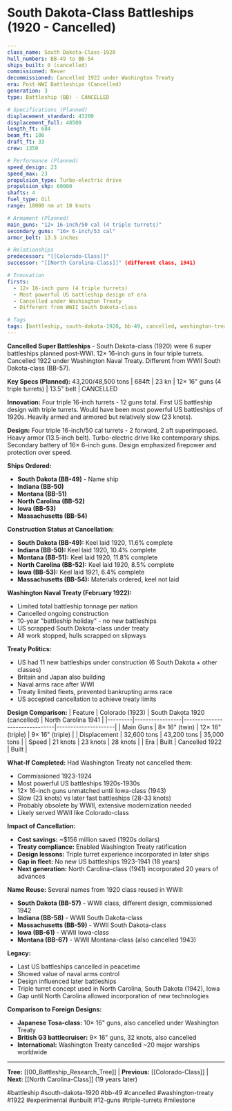 # South Dakota-Class Battleships (1920 - Cancelled)

```yaml
---
class_name: South Dakota-Class-1920
hull_numbers: BB-49 to BB-54
ships_built: 0 (cancelled)
commissioned: Never
decommissioned: Cancelled 1922 under Washington Treaty
era: Post-WWI Battleships (Cancelled)
generation: 3
type: Battleship (BB) - CANCELLED

# Specifications (Planned)
displacement_standard: 43200
displacement_full: 48500
length_ft: 684
beam_ft: 106
draft_ft: 33
crew: 1350

# Performance (Planned)
speed_design: 23
speed_max: 23
propulsion_type: Turbo-electric drive
propulsion_shp: 60000
shafts: 4
fuel_type: Oil
range: 10000 nm at 10 knots

# Armament (Planned)
main_guns: "12× 16-inch/50 cal (4 triple turrets)"
secondary_guns: "16× 6-inch/53 cal"
armor_belt: 13.5 inches

# Relationships
predecessor: "[[Colorado-Class]]"
successor: "[[North Carolina-Class]]" (different class, 1941)

# Innovation
firsts:
  - 12× 16-inch guns (4 triple turrets)
  - Most powerful US battleship design of era
  - Cancelled under Washington Treaty
  - Different from WWII South Dakota-class

# Tags
tags: [battleship, south-dakota-1920, bb-49, cancelled, washington-treaty, 1922, experimental, unbuilt, 12-guns, triple-turrets, milestone]
---
```

**Cancelled Super Battleships** - South Dakota-class (1920) were 6 super battleships planned post-WWI. 12× 16-inch guns in four triple turrets. Cancelled 1922 under Washington Naval Treaty. Different from WWII South Dakota-class (BB-57).

**Key Specs (Planned):** 43,200/48,500 tons | 684ft | 23 kn | 12× 16" guns (4 triple turrets) | 13.5" belt | CANCELLED

**Innovation:** Four triple 16-inch turrets - 12 guns total. First US battleship design with triple turrets. Would have been most powerful US battleships of 1920s. Heavily armed and armored but relatively slow (23 knots).

**Design:** Four triple 16-inch/50 cal turrets - 2 forward, 2 aft superimposed. Heavy armor (13.5-inch belt). Turbo-electric drive like contemporary ships. Secondary battery of 16× 6-inch guns. Design emphasized firepower and protection over speed.

**Ships Ordered:**
- **South Dakota (BB-49)** - Name ship
- **Indiana (BB-50)**
- **Montana (BB-51)**
- **North Carolina (BB-52)**
- **Iowa (BB-53)**
- **Massachusetts (BB-54)**

**Construction Status at Cancellation:**
- **South Dakota (BB-49):** Keel laid 1920, 11.6% complete
- **Indiana (BB-50):** Keel laid 1920, 10.4% complete
- **Montana (BB-51):** Keel laid 1920, 11.8% complete
- **North Carolina (BB-52):** Keel laid 1920, 8.5% complete
- **Iowa (BB-53):** Keel laid 1921, 6.4% complete
- **Massachusetts (BB-54):** Materials ordered, keel not laid

**Washington Naval Treaty (February 1922):**
- Limited total battleship tonnage per nation
- Cancelled ongoing construction
- 10-year "battleship holiday" - no new battleships
- US scrapped South Dakota-class under treaty
- All work stopped, hulls scrapped on slipways

**Treaty Politics:**
- US had 11 new battleships under construction (6 South Dakota + other classes)
- Britain and Japan also building
- Naval arms race after WWI
- Treaty limited fleets, prevented bankrupting arms race
- US accepted cancellation to achieve treaty limits

**Design Comparison:**
| Feature | Colorado (1923) | South Dakota 1920 (cancelled) | North Carolina 1941 |
|---------|-----------------|-------------------------------|---------------------|
| Main Guns | 8× 16" (twin) | 12× 16" (triple) | 9× 16" (triple) |
| Displacement | 32,600 tons | 43,200 tons | 35,000 tons |
| Speed | 21 knots | 23 knots | 28 knots |
| Era | Built | Cancelled 1922 | Built |

**What-If Completed:**
Had Washington Treaty not cancelled them:
- Commissioned 1923-1924
- Most powerful US battleships 1920s-1930s
- 12× 16-inch guns unmatched until Iowa-class (1943)
- Slow (23 knots) vs later fast battleships (28-33 knots)
- Probably obsolete by WWII, extensive modernization needed
- Likely served WWII like Colorado-class

**Impact of Cancellation:**
- **Cost savings:** ~$156 million saved (1920s dollars)
- **Treaty compliance:** Enabled Washington Treaty ratification
- **Design lessons:** Triple turret experience incorporated in later ships
- **Gap in fleet:** No new US battleships 1923-1941 (18 years)
- **Next generation:** North Carolina-class (1941) incorporated 20 years of advances

**Name Reuse:**
Several names from 1920 class reused in WWII:
- **South Dakota (BB-57)** - WWII class, different design, commissioned 1942
- **Indiana (BB-58)** - WWII South Dakota-class
- **Massachusetts (BB-59)** - WWII South Dakota-class
- **Iowa (BB-61)** - WWII Iowa-class
- **Montana (BB-67)** - WWII Montana-class (also cancelled 1943)

**Legacy:**
- Last US battleships cancelled in peacetime
- Showed value of naval arms control
- Design influenced later battleships
- Triple turret concept used in North Carolina, South Dakota (1942), Iowa
- Gap until North Carolina allowed incorporation of new technologies

**Comparison to Foreign Designs:**
- **Japanese Tosa-class:** 10× 16" guns, also cancelled under Washington Treaty
- **British G3 battlecruiser:** 9× 16" guns, 32 knots, also cancelled
- **International:** Washington Treaty cancelled ~20 major warships worldwide

---
**Tree:** [[00_Battleship_Research_Tree]] | **Previous:** [[Colorado-Class]] | **Next:** [[North Carolina-Class]] (19 years later)

#battleship #south-dakota-1920 #bb-49 #cancelled #washington-treaty #1922 #experimental #unbuilt #12-guns #triple-turrets #milestone

